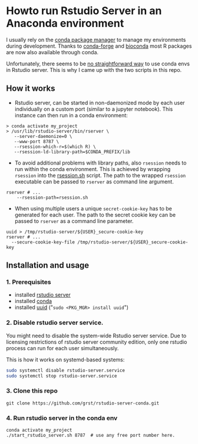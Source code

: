 # Howto run Rstudio Server in an Anaconda environment

I usually rely on the [conda package manager]() to manage my environments during development. Thanks to [conda-forge](https://conda-forge.org/) and [bioconda](https://bioconda.github.io/) most R packages are now also available through conda. 

Unfortunately, there seems to be [no straightforward way](https://community.rstudio.com/t/start-rstudio-server-session-in-conda-environment/12516/15) to use conda envs in Rstudio server. This is why I came up with the two scripts in this repo. 

## How it works
* Rstudio server, can be started in non-daemonized mode by each user individually on a custom port (similar to a jupyter notebook). This instance can then run in a conda environment:
```
> conda activate my_project
> /usr/lib/rstudio-server/bin/rserver \
   --server-daemonize=0 \
   --www-port 8787 \
   --rsession-which-r=$(which R) \
   --rsession-ld-library-path=$CONDA_PREFIX/lib
```
* To avoid additional problems with library paths, also `rsession` needs to run within the conda environment. This is achieved by wrapping `rsession` into the [rsession.sh](https://github.com/grst/rstudio-server-conda/blob/master/rsession.sh) script. The path to the wrapped `rsession` executable can be passed to `rserver` as command line argument. 
```
rserver # ...
    --rsession-path=rsession.sh
```


* When using multiple users a unique `secret-cookie-key` has to be generated for each user. The path to the secret cookie key can be passed to `rserver` as a command line parameter.
```
uuid > /tmp/rstudio-server/${USER}_secure-cookie-key
rserver # ...
  --secure-cookie-key-file /tmp/rstudio-server/${USER}_secure-cookie-key
```

## Installation and usage
### 1. Prerequisites
* installed [rstudio server](https://www.rstudio.com/products/rstudio/download-server/)
* installed [conda](https://docs.conda.io/en/latest/miniconda.html)
* installed [uuid](https://linux.die.net/man/1/uuid) ("`sudo <PKG_MGR> install uuid`")

### 2. Disable rstudio server service. 
You might need to disable the system-wide Rstudio server service.
Due to licensing restrictions of rstudio server community edition, only one rstudio process
can run for each user simultaneously. 

This is how it works on systemd-based systems:

```bash
sudo systemctl disable rstudio-server.service
sudo systemctl stop rstudio-server.service
```

### 3. Clone this repo
```
git clone https://github.com/grst/rstudio-server-conda.git
```

### 4. Run rstudio server in the conda env
```
conda activate my_project
./start_rstudio_server.sh 8787  # use any free port number here. 
```
